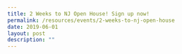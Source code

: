 ```yaml
---
title: 2 Weeks to NJ Open House! Sign up now!
permalink: /resources/events/2-weeks-to-nj-open-house
date: 2019-06-01
layout: post
description: ""
---
```

